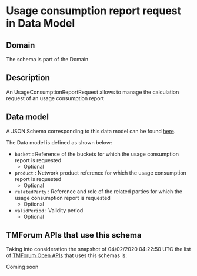 # Usage consumption report request in Data Model

## Domain

The  schema is part of the  Domain

## Description

An UsageConsumptionReportRequest allows to manage the calculation request of an usage consumption report

## Data model

A JSON Schema corresponding to this data model can be found
[here](https://github.com/tmforum-rand/schemas/blob/candidates/Product/UsageConsumptionReportRequestIn.schema.json).

The Data model is defined as shown below:
- `bucket` : Reference of the buckets for which the usage consumption report is requested
  - Optional
- `product` : Network product reference for which the usage consumption report is requested
  - Optional
- `relatedParty` : Reference and role of the related parties for which the usage consumption report is requested
  - Optional
- `validPeriod` : Validity period
  - Optional




## TMForum APIs that use this schema

Taking into consideration the snapshot of 04/02/2020 04:22:50 UTC the list of [TMForum Open APIs](https://www.tmforum.org/open-apis/) that uses this schemas is:

Coming soon